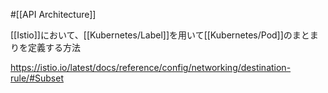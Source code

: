 #[[API Architecture]]

[[Istio]]において、[[Kubernetes/Label]]を用いて[[Kubernetes/Pod]]のまとまりを定義する方法

<https://istio.io/latest/docs/reference/config/networking/destination-rule/#Subset>